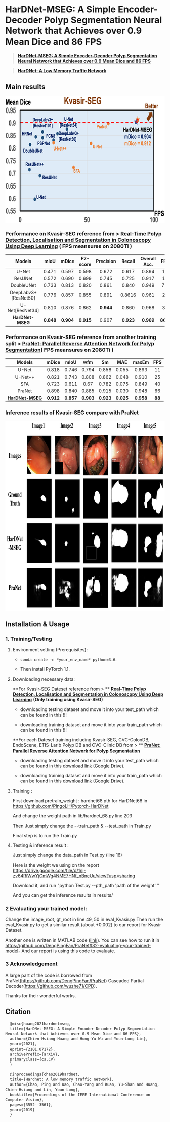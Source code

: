 # HarDNet-MSEG: A Simple Encoder-Decoder Polyp Segmentation Neural Network that Achieves over 0.9 Mean Dice and 86 FPS

> [**HarDNet-MSEG: A Simple Encoder-Decoder Polyp Segmentation Neural Network that Achieves over 0.9 Mean Dice and 86 FPS**](https://arxiv.org/abs/2101.07172)

> [**HarDNet: A Low Memory Traffic Network**](https://arxiv.org/abs/1909.00948)

## Main results
<p align="center"> <img src='lands.png' align="center" height="400px"> </p>

### Performance on Kvasir-SEG reference from > [**Real-Time Polyp Detection, Localisation and Segmentation in Colonoscopy Using Deep Learning**](https://arxiv.org/abs/2011.07631) ( FPS meansures on 2080Ti )

| Models       | mIoU   | mDice  | F2-score      |Precision   | Recall   | Overall Acc.| FPS|
| :----------: | :----: | :----: | :-----------: | :--------: | :------------: | :---------------: |:--------------: | 
|U-Net         | 0.471  | 0.597  | 0.598         |0.672       | 0.617| 0.894| 11|
|ResUNet |0.572| 0.690 |0.699 |0.745| 0.725| 0.917| 15|
|DoubleUNet |0.733| 0.813 |0.820 |0.861 |0.840 |0.949 |7.5|
|DeepLabv3+[ResNet50] |0.776| 0.857 |0.855 |0.891| 0.8616 |0.961 |28|
|U-Net[ResNet34]| 0.810 |0.876| 0.862 |**0.944**| 0.860 |0.968| 35|
|**HarDNet-MSEG** |**0.848**   |  **0.904**| **0.915**| 0.907| **0.923**| **0.969**|**86.7**|

### Performance on Kvasir-SEG reference from another training split > [**PraNet: Parallel Reverse Attention Network for Polyp Segmentation**](https://arxiv.org/abs/2006.11392)( FPS meansures on 2080Ti )

| Models       | mDice   | mIoU  | wfm      |Sm   | MAE   | maxEm | FPS|
| :----------: | :----: | :----: | :-----------: | :--------: | :------------: | :---------------: |:--------------: | 
|U-Net         | 0.818  | 0.746  | 0.794         |0.858       | 0.055| 0.893| 11|
|U-Net++ |0.821 |0.743 |0.808 |0.862 |0.048 |0.910| 25|
|SFA |0.723| 0.611| 0.67| 0.782 |0.075 |0.849| 40|
|PraNet |0.898 |0.840| 0.885| 0.915| 0.030| 0.948| 66|
|[**HarDNet-MSEG**](https://drive.google.com/file/d/1nj-zv64RiWwYjCmWg4NME7HNf_nBncUu/view?usp=sharing) |**0.912**| **0.857**| **0.903**| **0.923** |**0.025**|**0.958** |**88**|

###  Inference results of Kvasir-SEG compare with PraNet

<p align="center"> <img src='inf.png' align="center" height="600px"> </p>

## Installation & Usage
### 1. Training/Testing


1. Environment setting (Prerequisites):
    
    + `conda create -n *your_env_name* python=3.6`.
    
    + Then install PyTorch 1.1.

2. Downloading necessary data:

    **For Kvasir-SEG Dateset reference from > **
    [**Real-Time Polyp Detection, Localisation and Segmentation in Colonoscopy Using Deep Learning**](https://arxiv.org/abs/2011.07631)
    **(Only training using Kvasir-SEG)**
    
     + downloading testing dataset and move it into your test_path
    which can be found in this !!!
    
    + downloading training dataset and move it into your train_path
    which can be found in this !!!
   
    
    **For each Dateset training including Kvasir-SEG, CVC-ColonDB, EndoScene, ETIS-Larib Polyp DB and CVC-Clinic DB from  > **
    [**PraNet: Parallel Reverse Attention Network for Polyp Segmentation**](https://arxiv.org/abs/2006.11392)
    
    + downloading testing dataset and move it into your test_path
    which can be found in this [download link (Google Drive)](https://drive.google.com/file/d/1o8OfBvYE6K-EpDyvzsmMPndnUMwb540R/view?usp=sharing).
    
    + downloading training dataset and move it into your train_path
    which can be found in this [download link (Google Drive)](https://drive.google.com/file/d/1lODorfB33jbd-im-qrtUgWnZXxB94F55/view?usp=sharing).
   
3. Training :

    First download pretrain_weight : hardnet68.pth for HarDNet68 in https://github.com/PingoLH/Pytorch-HarDNet
    
    And change the weight path in lib/hardnet_68.py line 203
    
    Then Just simply change the --train_path & --test_path in Train.py
    
    Final step is to run the Train.py

4. Testing & inference result :

    Just simply change the data_path in Test.py (line 16)
    
    Here is the weight we using on the report https://drive.google.com/file/d/1nj-zv64RiWwYjCmWg4NME7HNf_nBncUu/view?usp=sharing
    
    Download it, and run "python Test.py --pth_path 'path of the weight' "
    
    And you can get the inference results in results/
    

### 2 Evaluating your trained model:

Change the image_root, gt_root in line 49, 50 in eval_Kvasir.py
Then run the eval_Kvasir.py to get a similar result (about +0.002) to our report for Kvasir Dataset.

Another one is written in MATLAB code ([link](https://drive.google.com/file/d/1_h4_CjD5GKEf7B1MRuzye97H0MXf2GE9/view?usp=sharing)).
You can see how to run it in https://github.com/DengPingFan/PraNet#32-evaluating-your-trained-model-
And our report is using this code to evaluate.

### 3 Acknowledgement

A large part of the code is borrowed from 
PraNet(https://github.com/DengPingFan/PraNet) 
Cascaded Partial Decoder(https://github.com/wuzhe71/CPD). 

Thanks for their wonderful works.

## Citation

      @misc{huang2021hardnetmseg,
      title={HarDNet-MSEG: A Simple Encoder-Decoder Polyp Segmentation Neural Network that Achieves over 0.9 Mean Dice and 86 FPS}, 
      author={Chien-Hsiang Huang and Hung-Yu Wu and Youn-Long Lin},
      year={2021},
      eprint={2101.07172},
      archivePrefix={arXiv},
      primaryClass={cs.CV}
      } 
      
      @inproceedings{chao2019hardnet,
      title={Hardnet: A low memory traffic network},
      author={Chao, Ping and Kao, Chao-Yang and Ruan, Yu-Shan and Huang, Chien-Hsiang and Lin, Youn-Long},
      booktitle={Proceedings of the IEEE International Conference on Computer Vision},
      pages={3552--3561},
      year={2019}
      }
